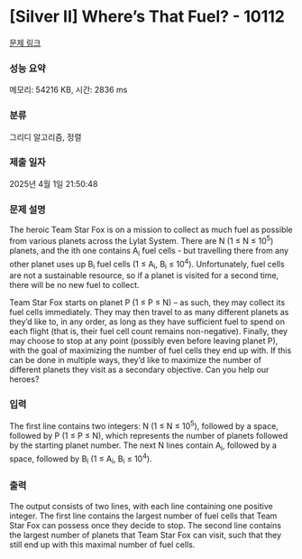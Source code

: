 # [Silver II] Where’s That Fuel? - 10112 

[문제 링크](https://www.acmicpc.net/problem/10112) 

### 성능 요약

메모리: 54216 KB, 시간: 2836 ms

### 분류

그리디 알고리즘, 정렬

### 제출 일자

2025년 4월 1일 21:50:48

### 문제 설명

<p>The heroic Team Star Fox is on a mission to collect as much fuel as possible from various planets across the Lylat System. There are N (1 ≤ N ≤ 10<sup>5</sup>) planets, and the ith one contains A<sub>i</sub> fuel cells - but travelling there from any other planet uses up B<sub>i</sub> fuel cells (1 ≤ A<sub>i</sub>, B<sub>i</sub> ≤ 10<sup>4</sup>). Unfortunately, fuel cells are not a sustainable resource, so if a planet is visited for a second time, there will be no new fuel to collect.</p>

<p>Team Star Fox starts on planet P (1 ≤ P ≤ N) – as such, they may collect its fuel cells immediately. They may then travel to as many different planets as they’d like to, in any order, as long as they have sufficient fuel to spend on each flight (that is, their fuel cell count remains non-negative). Finally, they may choose to stop at any point (possibly even before leaving planet P), with the goal of maximizing the number of fuel cells they end up with. If this can be done in multiple ways, they’d like to maximize the number of different planets they visit as a secondary objective. Can you help our heroes?</p>

### 입력 

 <p>The first line contains two integers: N (1 ≤ N ≤ 10<sup>5</sup>), followed by a space, followed by P (1 ≤ P ≤ N), which represents the number of planets followed by the starting planet number. The next N lines contain A<sub>i</sub>, followed by a space, followed by B<sub>i</sub> (1 ≤ A<sub>i</sub>, B<sub>i</sub> ≤ 10<sup>4</sup>).</p>

### 출력 

 <p>The output consists of two lines, with each line containing one positive integer. The first line contains the largest number of fuel cells that Team Star Fox can possess once they decide to stop. The second line contains the largest number of planets that Team Star Fox can visit, such that they still end up with this maximal number of fuel cells.</p>

